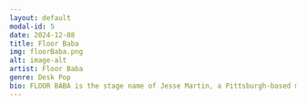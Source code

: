 ```yaml
---
layout: default
modal-id: 5
date: 2024-12-08
title: Floor Baba
img: floorBaba.png
alt: image-alt
artist: Floor Baba
genre: Desk Pop
bio: FLOOR BABA is the stage name of Jesse Martin, a Pittsburgh-based music producer rethinking nostalgia through a vibrant and high-impact lens. With catchy melodies and a penchant towards the enigmatic, FLOOR BABA guides the listener to spaces between chiptune, jazz fusion, hyperpop, experimental ambient, atmospheric drum and bass, and more. FLOOR BABA is the founding member of the record label DESKPOPmusic (2015-2023) and now composes music for games such as Egg Squeeze (Matter Games) and Yars Rising (Atari/WayForward).
---
```

